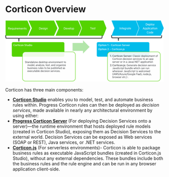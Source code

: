 # Corticon Overview

![Corticon Components](docs/assets/corticonServerVsJs.png)

Corticon has three main components:

- [**Corticon Studio**](https://github.com/notedhelms/docs/blob/main/rule-authoring-and-testing/corticon-studio-basics) enables you to model, test, and automate business rules within. Progress Corticon rules can then be deployed as *decision services*, made available in nearly any architectural environment by using either:
- [**Progress Corticon Server**](https://github.com/notedhelms/docs/blob/main/broken-reference) (For deploying Decision Services onto a server)—the runtime environment that hosts deployed rule models (created in Corticon Studio), exposing them as Decision Services to the external world. Decision Services can be exposed as Web services (SOAP or REST), Java services, or .NET services.
- [**Corticon.js**](https://github.com/notedhelms/docs/blob/main/broken-reference) (For serverless environments)- Corticon is able to package business rules as executable JavaScript bundles (created in Corticon.js Studio), without any external dependencies. These bundles include both the business rules and the rule engine and can be run in any browser application client-side.
